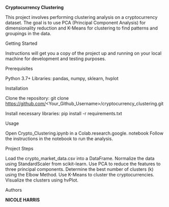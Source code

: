 **Cryptocurrency Clustering**

This project involves performing clustering analysis on a cryptocurrency dataset. The goal is to use PCA (Principal Component Analysis) for dimensionality reduction and K-Means for clustering to find patterns and groupings in the data.

Getting Started

Instructions will get you a copy of the project up and running on your local machine for development and testing purposes.

Prerequisites

Python 3.7+
Libraries: pandas, numpy, sklearn, hvplot

Installation

Clone the repository: git clone https://github.com/<Your_Github_Username>/cryptocurrency_clustering.git

Install necessary libraries: pip install -r requirements.txt

Usage

Open Crypto_Clustering.ipynb in a Colab.research.google. notebook
Follow the instructions in the notebook to run the analysis.

Project Steps

Load the crypto_market_data.csv into a DataFrame.
Normalize the data using StandardScaler from scikit-learn.
Use PCA to reduce the features to three principal components.
Determine the best number of clusters (k) using the Elbow Method.
Use K-Means to cluster the cryptocurrencies.
Visualize the clusters using hvPlot.

Authors

**NICOLE HARRIS**
